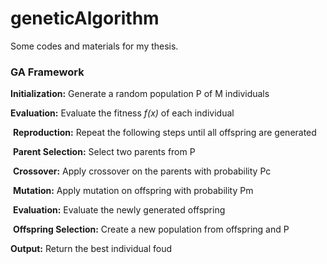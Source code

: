 # geneticAlgorithm
Some codes and materials for my thesis.

### GA Framework

**Initialization:**  Generate a random population P of M individuals

**Evaluation:** Evaluate the fitness *f(x)* of each individual

​	**Reproduction:** Repeat the following steps until all offspring are generated

​		**Parent Selection:** Select two parents from P

​		**Crossover:** Apply crossover on the parents with probability Pc

​		**Mutation:** Apply mutation on offspring with probability Pm

​		**Evaluation:** Evaluate the newly generated offspring

​	**Offspring Selection:** Create a new population from offspring and P

**Output:** Return the best individual foud






